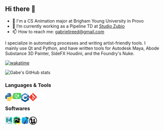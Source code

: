 ## Hi there 👋

- :raising_hand: I'm a CS Animation major at Brigham Young University in Provo 
- 🔭 I’m currently working as a Pipeline TD at [Studio Zubio](https://www.studiozubio.com/)
- 📫 How to reach me: gabrieljreed@gmail.com

I specialize in automating processes and writing artist-friendly tools. I mainly use Qt and Python, and have written tools for Autodesk Maya, Abode Substance 3D Painter, SideFX Houdini, and the Foundry's Nuke. 

[![wakatime](https://wakatime.com/badge/user/c358b528-a1b4-4ea9-8d0e-5b3378809181.svg)](https://wakatime.com/@c358b528-a1b4-4ea9-8d0e-5b3378809181)

![Gabe's GitHub stats](https://github-readme-stats.vercel.app/api?username=gabrieljreed&theme=swift&show_icons=true&count_private=true&hide_rank=true) <br>

### Languages & Tools
<a href="https://www.python.org" target="_blank"> <img align="left" alt="Python" width="26px" src="https://github.com/gabrieljreed/gabrieljreed/blob/main/images/python-5.svg"/> </a>
<a href="https://www.qt.io/" target="_blank"> <img align="left" alt="Qt" width="26px" src="https://github.com/gabrieljreed/gabrieljreed/blob/main/images/Qt_logo_2016.svg.png"/> </a>
<a href="https://www.w3schools.com/cpp/" target="_blank"> <img align="left" alt="C++" width="26px" src=https://github.com/gabrieljreed/gabrieljreed/blob/main/images/c%2B%2B.png/> </a>
<a href="https://git-scm.com/" target="_blank"> <img align="left" alt="git" width="26px" src="https://github.com/gabrieljreed/gabrieljreed/blob/main/images/git.svg"/> </a>
<img align="left" alt="GitHub" width="26px" src="https://github.com/gabrieljreed/gabrieljreed/blob/main/images/github.svg" />

<br>

### Softwares 
<a href="https://www.autodesk.com/products/maya/overview" target="_blank"> <img align="left" alt="Maya" width="26px" src="https://github.com/gabrieljreed/gabrieljreed/blob/main/images/maya.png"/> </a>
<a href="https://www.jetbrains.com/pycharm/" target="_blank"> <img align="left" alt="PyCharm" width="26px" src="https://github.com/gabrieljreed/gabrieljreed/blob/main/images/pycharm.png"/> </a>
<a href="https://developer.apple.com/xcode/" target="_blank"> <img align="left" alt="Xcode" width="26px" src="https://github.com/gabrieljreed/gabrieljreed/blob/main/images/xcode.png"/> </a>
<a href="https://www.unrealengine.com/" target="_blank"> <img align="left" alt="Unreal Engine" width="26px" src="https://github.com/gabrieljreed/gabrieljreed/blob/main/images/unreal.jpg"/> </a>

<!--
**gabrieljreed/gabrieljreed** is a ✨ _special_ ✨ repository because its `README.md` (this file) appears on your GitHub profile.

Here are some ideas to get you started:


- 🌱 I’m currently learning ...
- 👯 I’m looking to collaborate on ...
- 🤔 I’m looking for help with ...
- 💬 Ask me about ...

- 😄 Pronouns: ...
- ⚡ Fun fact: ...
-->
